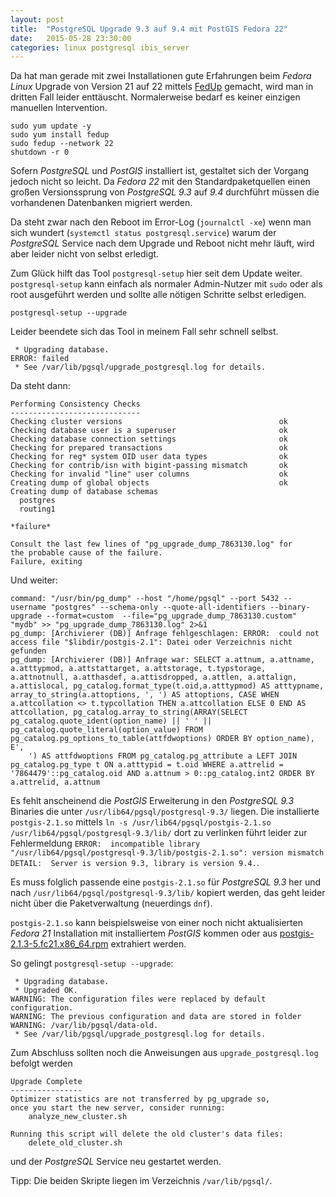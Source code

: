 ```yaml
---
layout: post
title:  "PostgreSQL Upgrade 9.3 auf 9.4 mit PostGIS Fedora 22"
date:   2015-05-28 23:30:00
categories: linux postgresql ibis_server
---
```


Da hat man gerade mit zwei Installationen gute Erfahrungen beim *Fedora Linux* Upgrade von Version 21 auf 22  mittels [FedUp](https://fedoraproject.org/wiki/FedUp) gemacht, wird man in dritten Fall leider enttäuscht.
Normalerweise bedarf es keiner einzigen manuellen Intervention.

```
sudo yum update -y
sudo yum install fedup
sudo fedup --network 22
shutdown -r 0
```

Sofern *PostgreSQL* und *PostGIS* installiert ist, gestaltet sich der Vorgang jedoch nicht so leicht.
Da *Fedora 22* mit den Standardpaketquellen einen großen Versionssprung von *PostgreSQL 9.3* auf *9.4* durchführt müssen die vorhandenen Datenbanken migriert werden.

Da steht zwar nach den Reboot im Error-Log (```journalctl -xe```) wenn man sich wundert (```systemctl status postgresql.service```) warum der *PostgreSQL* Service nach dem Upgrade und Reboot nicht mehr läuft, wird aber leider nicht von selbst erledigt.

Zum Glück hilft das Tool ```postgresql-setup``` hier seit dem Update weiter.
```postgresql-setup``` kann einfach als normaler Admin-Nutzer mit ```sudo``` oder als root ausgeführt werden und sollte alle nötigen Schritte selbst erledigen.

```
postgresql-setup --upgrade
```

Leider beendete sich das Tool in meinem Fall sehr schnell selbst.

```
 * Upgrading database.
ERROR: failed
 * See /var/lib/pgsql/upgrade_postgresql.log for details.
```

Da steht dann:

```
Performing Consistency Checks
-----------------------------
Checking cluster versions                                   ok
Checking database user is a superuser                       ok
Checking database connection settings                       ok
Checking for prepared transactions                          ok
Checking for reg* system OID user data types                ok
Checking for contrib/isn with bigint-passing mismatch       ok
Checking for invalid "line" user columns                    ok
Creating dump of global objects                             ok
Creating dump of database schemas
  postgres
  routing1

*failure*

Consult the last few lines of "pg_upgrade_dump_7863130.log" for
the probable cause of the failure.
Failure, exiting
```

Und weiter:

```
command: "/usr/bin/pg_dump" --host "/home/pgsql" --port 5432 --username "postgres" --schema-only --quote-all-identifiers --binary-upgrade --format=custom  --file="pg_upgrade_dump_7863130.custom" "mydb" >> "pg_upgrade_dump_7863130.log" 2>&1
pg_dump: [Archivierer (DB)] Anfrage fehlgeschlagen: ERROR:  could not access file "$libdir/postgis-2.1": Datei oder Verzeichnis nicht gefunden
pg_dump: [Archivierer (DB)] Anfrage war: SELECT a.attnum, a.attname, a.atttypmod, a.attstattarget, a.attstorage, t.typstorage, a.attnotnull, a.atthasdef, a.attisdropped, a.attlen, a.attalign, a.attislocal, pg_catalog.format_type(t.oid,a.atttypmod) AS atttypname, array_to_string(a.attoptions, ', ') AS attoptions, CASE WHEN a.attcollation <> t.typcollation THEN a.attcollation ELSE 0 END AS attcollation, pg_catalog.array_to_string(ARRAY(SELECT pg_catalog.quote_ident(option_name) || ' ' || pg_catalog.quote_literal(option_value) FROM pg_catalog.pg_options_to_table(attfdwoptions) ORDER BY option_name), E',
    ') AS attfdwoptions FROM pg_catalog.pg_attribute a LEFT JOIN pg_catalog.pg_type t ON a.atttypid = t.oid WHERE a.attrelid = '7864479'::pg_catalog.oid AND a.attnum > 0::pg_catalog.int2 ORDER BY a.attrelid, a.attnum
```
Es fehlt anscheinend die *PostGIS* Erweiterung in den *PostgreSQL 9.3* Binaries die unter ```/usr/lib64/pgsql/postgresql-9.3/``` liegen.
Die installierte ```postgis-2.1.so``` mittels ```ln -s /usr/lib64/pgsql/postgis-2.1.so /usr/lib64/pgsql/postgresql-9.3/lib/``` dort zu verlinken führt leider zur Fehlermeldung ```ERROR:  incompatible library "/usr/lib64/pgsql/postgresql-9.3/lib/postgis-2.1.so": version mismatch  DETAIL:  Server is version 9.3, library is version 9.4.```.

Es muss folglich passende eine ```postgis-2.1.so``` für *PostgreSQL 9.3* her und nach ```/usr/lib64/pgsql/postgresql-9.3/lib/``` kopiert werden, das geht leider nicht über die Paketverwaltung (neuerdings ```dnf```).

```postgis-2.1.so``` kann beispielsweise von einer noch nicht aktualisierten *Fedora 21* Installation mit installiertem *PostGIS* kommen oder aus [postgis-2.1.3-5.fc21.x86_64.rpm](http://mirror2.hs-esslingen.de/fedora/linux/releases/21/Everything/x86_64/os/Packages/p/postgis-2.1.3-5.fc21.x86_64.rpm) extrahiert werden.

So gelingt ```postgresql-setup --upgrade```:

```                                             
 * Upgrading database.
 * Upgraded OK.
WARNING: The configuration files were replaced by default configuration.
WARNING: The previous configuration and data are stored in folder
WARNING: /var/lib/pgsql/data-old.
 * See /var/lib/pgsql/upgrade_postgresql.log for details.
```

Zum Abschluss sollten noch die Anweisungen aus ```upgrade_postgresql.log``` befolgt werden

```
Upgrade Complete
----------------
Optimizer statistics are not transferred by pg_upgrade so,
once you start the new server, consider running:
    analyze_new_cluster.sh

Running this script will delete the old cluster's data files:
    delete_old_cluster.sh
```

und der *PostgreSQL* Service neu gestartet werden.

Tipp: Die beiden Skripte liegen im Verzeichnis ```/var/lib/pgsql/```.
